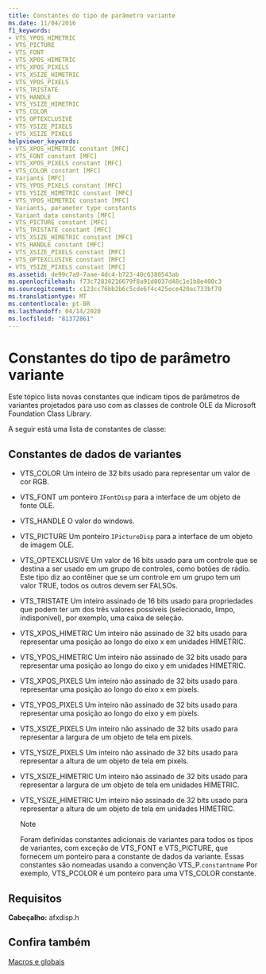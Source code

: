 ```yaml
---
title: Constantes do tipo de parâmetro variante
ms.date: 11/04/2016
f1_keywords:
- VTS_YPOS_HIMETRIC
- VTS_PICTURE
- VTS_FONT
- VTS_XPOS_HIMETRIC
- VTS_XPOS_PIXELS
- VTS_XSIZE_HIMETRIC
- VTS_YPOS_PIXELS
- VTS_TRISTATE
- VTS_HANDLE
- VTS_YSIZE_HIMETRIC
- VTS_COLOR
- VTS_OPTEXCLUSIVE
- VTS_YSIZE_PIXELS
- VTS_XSIZE_PIXELS
helpviewer_keywords:
- VTS_XPOS_HIMETRIC constant [MFC]
- VTS_FONT constant [MFC]
- VTS_XPOS_PIXELS constant [MFC]
- VTS_COLOR constant [MFC]
- Variants [MFC]
- VTS_YPOS_PIXELS constant [MFC]
- VTS_YSIZE_HIMETRIC constant [MFC]
- VTS_YPOS_HIMETRIC constant [MFC]
- Variants, parameter type constants
- Variant data constants [MFC]
- VTS_PICTURE constant [MFC]
- VTS_TRISTATE constant [MFC]
- VTS_XSIZE_HIMETRIC constant [MFC]
- VTS_HANDLE constant [MFC]
- VTS_XSIZE_PIXELS constant [MFC]
- VTS_OPTEXCLUSIVE constant [MFC]
- VTS_YSIZE_PIXELS constant [MFC]
ms.assetid: de99c7a9-7aae-4dc4-b723-40c6380543ab
ms.openlocfilehash: f73c72830216679f8a91d0037d48c1e1b8e400c3
ms.sourcegitcommit: c123cc76bb2b6c5cde6f4c425ece420ac733bf70
ms.translationtype: MT
ms.contentlocale: pt-BR
ms.lasthandoff: 04/14/2020
ms.locfileid: "81372861"
---
```

# <a name="variant-parameter-type-constants"></a>Constantes do tipo de parâmetro variante

Este tópico lista novas constantes que indicam tipos de parâmetros de variantes projetados para uso com as classes de controle OLE da Microsoft Foundation Class Library.

A seguir está uma lista de constantes de classe:

## <a name="variant-data-constants"></a><a name="_mfc_variant_data_constants"></a>Constantes de dados de variantes

- VTS_COLOR Um inteiro de 32 bits usado para representar um valor de cor RGB.

- VTS_FONT um ponteiro `IFontDisp` para a interface de um objeto de fonte OLE.

- VTS_HANDLE O valor do windows.

- VTS_PICTURE Um ponteiro `IPictureDisp` para a interface de um objeto de imagem OLE.

- VTS_OPTEXCLUSIVE Um valor de 16 bits usado para um controle que se destina a ser usado em um grupo de controles, como botões de rádio. Este tipo diz ao contêiner que se um controle em um grupo tem um valor TRUE, todos os outros devem ser FALSOs.

- VTS_TRISTATE Um inteiro assinado de 16 bits usado para propriedades que podem ter um dos três valores possíveis (selecionado, limpo, indisponível), por exemplo, uma caixa de seleção.

- VTS_XPOS_HIMETRIC Um inteiro não assinado de 32 bits usado para representar uma posição ao longo do eixo x em unidades HIMETRIC.

- VTS_YPOS_HIMETRIC Um inteiro não assinado de 32 bits usado para representar uma posição ao longo do eixo y em unidades HIMETRIC.

- VTS_XPOS_PIXELS Um inteiro não assinado de 32 bits usado para representar uma posição ao longo do eixo x em pixels.

- VTS_YPOS_PIXELS Um inteiro não assinado de 32 bits usado para representar uma posição ao longo do eixo y em pixels.

- VTS_XSIZE_PIXELS Um inteiro não assinado de 32 bits usado para representar a largura de um objeto de tela em pixels.

- VTS_YSIZE_PIXELS Um inteiro não assinado de 32 bits usado para representar a altura de um objeto de tela em pixels.

- VTS_XSIZE_HIMETRIC Um inteiro não assinado de 32 bits usado para representar a largura de um objeto de tela em unidades HIMETRIC.

- VTS_YSIZE_HIMETRIC Um inteiro não assinado de 32 bits usado para representar a altura de um objeto de tela em unidades HIMETRIC.

    > [!NOTE]
    >  Foram definidas constantes adicionais de variantes para todos os tipos de variantes, com exceção de VTS_FONT e VTS_PICTURE, que fornecem um ponteiro para a constante de dados da variante. Essas constantes são nomeadas usando a convenção VTS_P.`constantname` Por exemplo, VTS_PCOLOR é um ponteiro para uma VTS_COLOR constante.

## <a name="requirements"></a>Requisitos

**Cabeçalho:** afxdisp.h

## <a name="see-also"></a>Confira também

[Macros e globais](../../mfc/reference/mfc-macros-and-globals.md)

